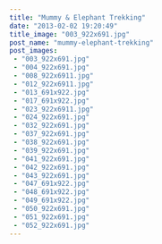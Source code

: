 ```yaml
---
title: "Mummy & Elephant Trekking"
date: "2013-02-02 19:20:49"
title_image: "003_922x691.jpg"
post_name: "mummy-elephant-trekking"
post_images: 
 - "003_922x691.jpg"
 - "004_922x691.jpg"
 - "008_922x6911.jpg"
 - "012_922x6911.jpg"
 - "013_691x922.jpg"
 - "017_691x922.jpg"
 - "023_922x6911.jpg"
 - "024_922x691.jpg"
 - "032_922x691.jpg"
 - "037_922x691.jpg"
 - "038_922x691.jpg"
 - "039_922x691.jpg"
 - "041_922x691.jpg"
 - "042_922x691.jpg"
 - "043_922x691.jpg"
 - "047_691x922.jpg"
 - "048_691x922.jpg"
 - "049_691x922.jpg"
 - "050_922x691.jpg"
 - "051_922x691.jpg"
 - "052_922x691.jpg"
---
```



